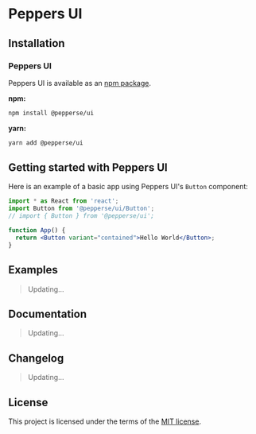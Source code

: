 # Peppers UI

## Installation

### Peppers UI

Peppers UI is available as an [npm package](https://www.npmjs.com/package/@pepperse/ui).

**npm:**

```sh
npm install @pepperse/ui
```

**yarn:**

```sh
yarn add @pepperse/ui
```

## Getting started with Peppers UI

Here is an example of a basic app using Peppers UI's `Button` component:

```jsx
import * as React from 'react';
import Button from '@pepperse/ui/Button';
// import { Button } from '@pepperse/ui';

function App() {
  return <Button variant="contained">Hello World</Button>;
}
```

## Examples

> Updating...

## Documentation

> Updating...

## Changelog

> Updating...

## License

This project is licensed under the terms of the
[MIT license](/LICENSE).
